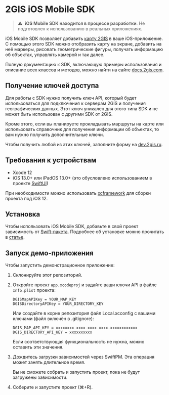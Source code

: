 # 2GIS iOS Mobile SDK

> :warning: &nbsp;**iOS Mobile SDK находится в процессе разработки**. Не подготовлен к использованию в реальных приложениях.

iOS Mobile SDK позволяет добавить [карту 2GIS](https://2gis.ru/) в ваше iOS-приложение. С помощью этого SDK можно отобразить карту на экране, добавить на неё маркеры, рисовать геометрические фигуры, получать информацию об объектах, управлять камерой и так далее.

Полную документацию к SDK, включающую примеры использования и описание всех классов и методов, можно найти на сайте [docs.2gis.com](https://docs.2gis.com/ru/ios/native/maps/examples).

## Получение ключей доступа

Для работы с SDK нужно получить ключ API, который будет использоваться для подключения к серверам 2GIS и получения географических данных. Этот ключ уникален для этого типа SDK и не может быть использован с другими SDK от 2GIS.

Кроме этого, если вы планируете прокладывать маршруты на карте или использовать справочник для получения информации об объектах, то вам нужно получить дополнительные ключи.

Чтобы получить любой из этих ключей, заполните форму на [dev.2gis.ru](https://dev.2gis.ru/order/).

## Требования к устройствам

- Xcode 12
- iOS 13.0+ или iPadOS 13.0+ (это обусловлено использованием в проекте [SwiftUI](https://developer.apple.com/documentation/swiftui))

При необходимости можно использовать [xcframework](https://github.com/2gis/native-sdk-ios-swift-package/blob/master/Package.swift) для сборки проекта под iOS 12.

## Установка

Чтобы использовать iOS Mobile SDK, добавьте в свой проект зависимость от [Swift-пакета](https://github.com/2gis/native-sdk-ios-swift-package).
Подробнее об установке можно прочитать в [статье](https://developer.apple.com/documentation/swift_packages/adding_package_dependencies_to_your_app).

## Запуск демо-приложения

Чтобы запустить демонстрационное приложение:
1. Склонируйте этот репозиторий.
2. Откройте проект `app.xcodeproj` и задайте ваши ключи API в файле `Info.plist` проекта:

   ```
   DGISMapAPIKey = YOUR_MAP_KEY
   DGISDirectoryAPIKey = YOUR_DIRECTORY_KEY
   ```

   Или создайте в корне репозитория файл Local.xcconfig с вашими ключами (файл включён в .gitignore):
   ```
   DGIS_MAP_API_KEY = xxxxxxxx-xxxx-xxxx-xxxx-xxxxxxxxxxxx
   DGIS_DIRECTORY_API_KEY = xxxxxxxxxx
   ```

   Если соответствующая функциональность не нужна, можно оставить эти значения.

3. Дождитесь загрузки зависимостей через SwiftPM. Эта операция может занять длительное время.

   Вы не сможете собрать и запустить проект, пока не будут загружены зависимости.

4. Соберите и запустите проект (⌘+R).
